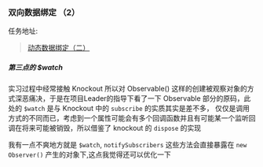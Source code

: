 ### 双向数据绑定 （2）

任务地址:

> [动态数据绑定（二）](http://ife.baidu.com/course/detail/id/20) 

##### 第三点的 $watch

实习过程中经常接触 Knockout 所以对 Observable() 这样的创建被观察对象的方式深恶痛决，于是在项目Leader的指导下看了一下 Observable 部分的原码，此处的 `$watch` 是与
Knockout 中的 `subscribe` 的实质其实是差不多， 仅仅是调用方式的不同而已，考虑到一个属性可能会有多个回调函数并且有可能某一个监听回调在将来可能被销毁，所以借鉴了 knockout
的 `dispose` 的实现

我有一点不爽地方就是 `$watch`, `notifySubscribers` 这些方法会直接暴露在 `new Observer()` 产生的对象下,这点我觉得还可以优化一下